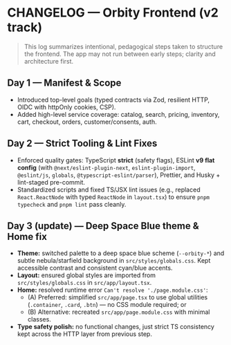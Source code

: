 # CHANGELOG — Orbity Frontend (v2 track)

> This log summarizes intentional, pedagogical steps taken to structure the frontend.
> The app may not run between early steps; clarity and architecture first.

## Day 1 — Manifest & Scope
- Introduced top-level goals (typed contracts via Zod, resilient HTTP, OIDC with httpOnly cookies, CSP).
- Added high-level service coverage: catalog, search, pricing, inventory, cart, checkout, orders, customer/consents, auth.

## Day 2 — Strict Tooling & Lint Fixes
- Enforced quality gates: TypeScript **strict** (safety flags), ESLint **v9 flat config** (with `@next/eslint-plugin-next`, `eslint-plugin-import`, `@eslint/js`, `globals`, `@typescript-eslint/parser`), Prettier, and Husky + lint-staged pre-commit.
- Standardized scripts and fixed TS/JSX lint issues (e.g., replaced `React.ReactNode` with typed `ReactNode` in `layout.tsx`) to ensure `pnpm typecheck` and `pnpm lint` pass cleanly.

## Day 3 (update) — Deep Space Blue theme & Home fix
- **Theme:** switched palette to a deep space blue scheme (`--orbity-*`) and subtle nebula/starfield background in `src/styles/globals.css`. Kept accessible contrast and consistent cyan/blue accents.
- **Layout:** ensured global styles are imported from `src/styles/globals.css` in `src/app/layout.tsx`.
- **Home:** resolved runtime error `Can't resolve './page.module.css'`:
  - (A) Preferred: simplified `src/app/page.tsx` to use global utilities (`.container`, `.card`, `.btn`) — no CSS module required; or
  - (B) Alternative: recreated `src/app/page.module.css` with minimal classes.
- **Type safety polish:** no functional changes, just strict TS consistency kept across the HTTP layer from previous step.
